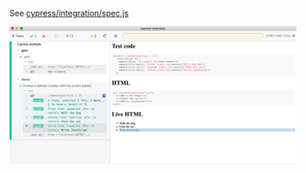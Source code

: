 
See [cypress/integration/spec.js](cypress/integration/spec.js)

![Screenshot](images/screenshot.png)
